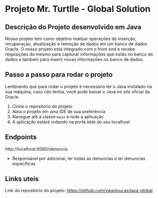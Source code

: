 # Projeto Mr. Turtlle - Global Solution

## Descrição do Projeto desenvolvido em Java

Nosso projeto tem como objetivo realizar operações de inserção, recuperação, atualização e remoção de dados em um banco de dados Oracle. 
O nosso projeto está integrado com o front end e recebe requisições do mesmo para capturar informações que estão no banco de dados e tambem para inserir novas informações no banco de dados.

## Passo a passo para rodar o projeto

Lembrando que para rodar o projeto é necessário ter o Java instalado na sua máquina, caso não tenha, você pode baixar o Java no site oficial da Oracle.

1. Clone o repositório do projeto
2. Abra o projeto em uma IDE de sua preferência
3. Navegue até a classe `main` e rode a aplicação
4. A aplicação estará rodando na porta `8080` do seu localhost


## Endpoints

http://localhost:8080/denuncia
- Responsável por adicionar, ler todas as denuncias e ler denuncias específicas

## Links uteis
Link do repositório do projeto: https://github.com/yagoluucas/java-global